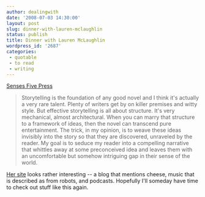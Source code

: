 ```yaml
---
author: dealingwith
date: '2008-07-03 14:30:00'
layout: post
slug: dinner-with-lauren-mclaughlin
status: publish
title: Dinner with Lauren McLaughlin
wordpress_id: '2687'
categories:
 - quotable
 - to read
 - writing
---
```


[Senses Five Press][1]

> Storytelling is the foundation of any good novel and I think it's actually a
very rare talent. Plenty of writers get by on killer premises and witty style.
But effective storytelling is all about structure. It's very mechanical,
almost architectural. When you can marry that structure to a framework of
ideas, then the novel can transcend pure entertainment. The trick, in my
opinion, is to weave these ideas invisibly into the story so that they are
discovered, unraveled by the reader. My goal is to seduce my reader into a
compelling narrative that whittles away at some preconceived idea and leaves
them with an uncomfortable but somehow intriguing gap in their sense of the
world.

[Her site][2] looks rather interesting -- a blog that mentions cheese, music
that is described as from robots, and podcasts. Hopefully I'll someday have
time to check out stuff like this again.

   [1]: http://www.sensesfive.com/samples/laurenmclaughlin.php

   [2]: http://www.laurenmclaughlin.net/

